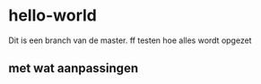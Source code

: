# hello-world
Dit is een branch van de master.
ff testen hoe alles wordt opgezet
## met wat aanpassingen

